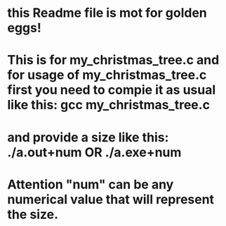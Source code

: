 # this Readme file is mot for golden eggs!
# This is for my_christmas_tree.c and for usage of my_christmas_tree.c first you need to compie it as usual like this: gcc my_christmas_tree.c
#                                                                                        and provide a size like this: ./a.out+num OR ./a.exe+num
# Attention "num" can be any numerical value that will represent the size. 
